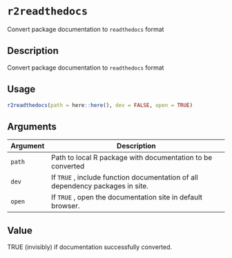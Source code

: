# `r2readthedocs`

Convert package documentation to `readthedocs` format


## Description

Convert package documentation to `readthedocs` format


## Usage

```r
r2readthedocs(path = here::here(), dev = FALSE, open = TRUE)
```


## Arguments

Argument      |Description
------------- |----------------
`path`     |     Path to local R package with documentation to be converted
`dev`     |     If `TRUE` , include function documentation of all dependency packages in site.
`open`     |     If `TRUE` , open the documentation site in default browser.


## Value

TRUE (invisibly) if documentation successfully converted.
